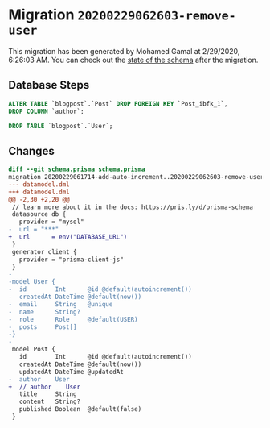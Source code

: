 # Migration `20200229062603-remove-user`

This migration has been generated by Mohamed Gamal at 2/29/2020, 6:26:03 AM.
You can check out the [state of the schema](./schema.prisma) after the migration.

## Database Steps

```sql
ALTER TABLE `blogpost`.`Post` DROP FOREIGN KEY `Post_ibfk_1`,
DROP COLUMN `author`;

DROP TABLE `blogpost`.`User`;
```

## Changes

```diff
diff --git schema.prisma schema.prisma
migration 20200229061714-add-auto-increment..20200229062603-remove-user
--- datamodel.dml
+++ datamodel.dml
@@ -2,30 +2,20 @@
 // learn more about it in the docs: https://pris.ly/d/prisma-schema
 datasource db {
   provider = "mysql"
-  url = "***"
+  url      = env("DATABASE_URL")
 }
 generator client {
   provider = "prisma-client-js"
 }
-
-model User {
-  id        Int      @id @default(autoincrement())
-  createdAt DateTime @default(now())
-  email     String   @unique
-  name      String?
-  role      Role     @default(USER)
-  posts     Post[]
-}
-
 model Post {
   id        Int      @id @default(autoincrement())
   createdAt DateTime @default(now())
   updatedAt DateTime @updatedAt
-  author    User
+  // author    User
   title     String
   content   String?
   published Boolean  @default(false)
 }
```



